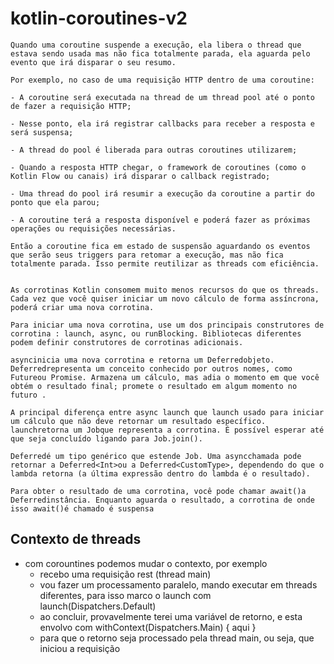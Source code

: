 # kotlin-coroutines-v2
```
Quando uma coroutine suspende a execução, ela libera o thread que estava sendo usada mas não fica totalmente parada, ela aguarda pelo evento que irá disparar o seu resumo.

Por exemplo, no caso de uma requisição HTTP dentro de uma coroutine:

- A coroutine será executada na thread de um thread pool até o ponto de fazer a requisição HTTP;

- Nesse ponto, ela irá registrar callbacks para receber a resposta e será suspensa; 

- A thread do pool é liberada para outras coroutines utilizarem;

- Quando a resposta HTTP chegar, o framework de coroutines (como o Kotlin Flow ou canais) irá disparar o callback registrado;

- Uma thread do pool irá resumir a execução da coroutine a partir do ponto que ela parou;

- A coroutine terá a resposta disponível e poderá fazer as próximas operações ou requisições necessárias.

Então a coroutine fica em estado de suspensão aguardando os eventos que serão seus triggers para retomar a execução, mas não fica totalmente parada. Isso permite reutilizar as threads com eficiência.
```
```

As corrotinas Kotlin consomem muito menos recursos do que os threads. Cada vez que você quiser iniciar um novo cálculo de forma assíncrona, poderá criar uma nova corrotina.

Para iniciar uma nova corrotina, use um dos principais construtores de corrotina : launch, async, ou runBlocking. Bibliotecas diferentes podem definir construtores de corrotinas adicionais.

asyncinicia uma nova corrotina e retorna um Deferredobjeto. Deferredrepresenta um conceito conhecido por outros nomes, como Futureou Promise. Armazena um cálculo, mas adia o momento em que você obtém o resultado final; promete o resultado em algum momento no futuro .

A principal diferença entre async launch que launch usado para iniciar um cálculo que não deve retornar um resultado específico. launchretorna um Jobque representa a corrotina. É possível esperar até que seja concluído ligando para Job.join().

Deferredé um tipo genérico que estende Job. Uma asyncchamada pode retornar a Deferred<Int>ou a Deferred<CustomType>, dependendo do que o lambda retorna (a última expressão dentro do lambda é o resultado).

Para obter o resultado de uma corrotina, você pode chamar await()a Deferredinstância. Enquanto aguarda o resultado, a corrotina de onde isso await()é chamado é suspensa
```

## Contexto de threads
- com corountines podemos mudar o contexto, por exemplo
  - recebo uma requisição rest (thread main)
  - vou fazer um processamento paralelo, mando executar em threads diferentes, para isso marco o launch com launch(Dispatchers.Default)
  - ao concluir, provavelmente terei uma variável de retorno,  e esta envolvo com withContext(Dispatchers.Main) { aqui } 
  - para que o retorno seja processado pela thread main, ou seja, que iniciou a requisição